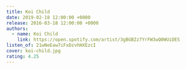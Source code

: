 ```yaml
---
title: Koi Child
date: 2019-02-18 12:00:00 +0000
release: 2016-03-18 12:00:00 +0000
authors:
  - name: Koi Child
    link: https://open.spotify.com/artist/3gBGBZz7YrFW3wQ0WUiDES
listen_of: 21wNeEaw7iFxDzvhHXEzcI
cover: koi-child.jpg
rating: 4.25
---
```

